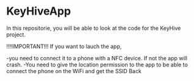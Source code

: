 # KeyHiveApp

In this repositorie, you will be able to look at the code for the KeyHive project.


!!!!IMPORTANT!!!
If you want to lauch the app, 

-you need to connect it to a phone with a NFC device. If not the app will crash.
-You need to give the location permission to the app to be able to connect the phone on the WiFi and get the SSID Back 

